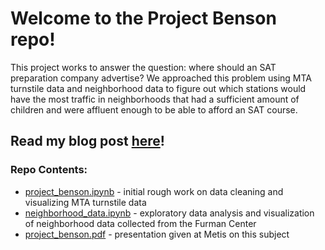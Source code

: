 # Welcome to the Project Benson repo!

This project works to answer the question: where should an SAT preparation company advertise? We approached this problem using MTA turnstile data and neighborhood data to figure out which stations would have the most traffic in neighborhoods that had a sufficient amount of children and were affluent enough to be able to afford an SAT course. 


## Read my blog post [here]!

### Repo Contents:
* [project_benson.ipynb]("project_benson.ipynb") - initial rough work on data cleaning and visualizing MTA turnstile data
* [neighborhood_data.ipynb](neighborhood_data.ipynb) - exploratory data analysis and visualization of neighborhood data collected from the Furman Center
* [project_benson.pdf](project_benson.pdf) - presentation given at Metis on this subject

[here]:https://medium.com/@obrienjonesm2013/using-mta-turnstile-data-to-optimize-advertising-locations-for-an-sat-preparation-company-5516bdf9d735

